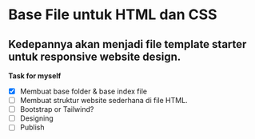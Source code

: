 # Base File untuk HTML dan CSS

## Kedepannya akan menjadi file template starter untuk responsive website design.

**Task for myself**

- [x] Membuat base folder & base index file
- [ ] Membuat struktur website sederhana di file HTML.
- [ ] Bootstrap or Tailwind?
- [ ] Designing
- [ ] Publish
